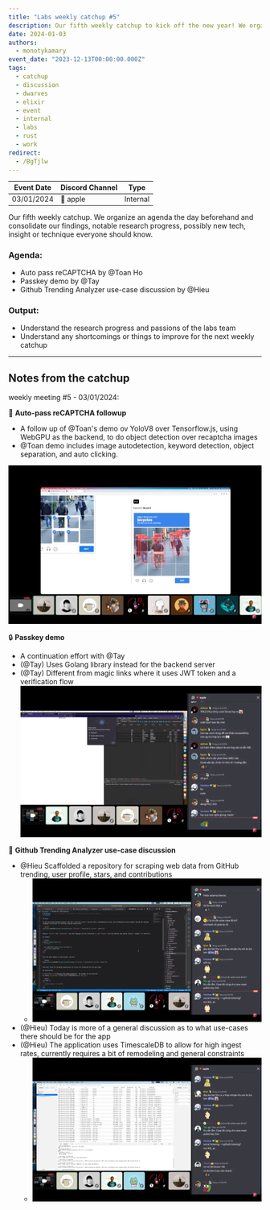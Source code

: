 ```yaml
---
title: "Labs weekly catchup #5"
description: Our fifth weekly catchup to kick off the new year! We organize an agenda the day beforehand and consolidate our findings, notable research progress, possibly new tech, insight or technique everyone should know.
date: 2024-01-03
authors:
  - monotykamary
event_date: "2023-12-13T00:00:00.000Z"
tags:
  - catchup
  - discussion
  - dwarves
  - elixir
  - event
  - internal
  - labs
  - rust
  - work
redirect:
  - /BgTjlw
---
```


| Event Date | Discord Channel | Type     |
| ---------- | --------------- | -------- |
| 03/01/2024 | 🍎 apple        | Internal |

Our fifth weekly catchup. We organize an agenda the day beforehand and consolidate our findings, notable research progress, possibly new tech, insight or technique everyone should know.

### Agenda:

- Auto pass reCAPTCHA by @Toan Ho
- Passkey demo by @Tay
- Github Trending Analyzer use-case discussion by @Hieu

### Output:

- Understand the research progress and passions of the labs team
- Understand any shortcomings or things to improve for the next weekly catchup

---

## Notes from the catchup

weekly meeting #5 - 03/01/2024:

🤖 **Auto-pass reCAPTCHA followup**

- A follow up of @Toan's demo ov YoloV8 over Tensorflow.js, using WebGPU as the backend, to do object detection over recaptcha images
- @Toan demo includes image autodetection, keyword detection, object separation, and auto clicking.

![](assets/labs-weekly-catchup-5-20240105153824098.webp)

🔒 **Passkey demo**

- A continuation effort with @Tay
- (@Tay) Uses Golang library instead for the backend server
- (@Tay) Different from magic links where it uses JWT token and a verification flow
  ![](assets/labs-weekly-catchup-5-20240105154513918.webp)

🚀 **Github Trending Analyzer use-case discussion**

- @Hieu Scaffolded a repository for scraping web data from GitHub trending, user profile, stars, and contributions
  - ![](assets/labs-weekly-catchup-5-20240105155035154.webp)
- (@Hieu) Today is more of a general discussion as to what use-cases there should be for the app
- (@Hieu) The application uses TimescaleDB to allow for high ingest rates, currently requires a bit of remodeling and general constraints
  - ![](assets/labs-weekly-catchup-5-20240105155040503.webp)
